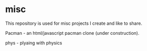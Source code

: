 # misc
This repository is used for misc projects I create and like to share.

Pacman - an html/javascript pacman clone (under construction).

phys - plyaing with physics
